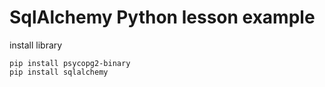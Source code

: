 # SqlAlchemy Python lesson example 
 
install library 
 
```
pip install psycopg2-binary
pip install sqlalchemy 
``` 
 
  
